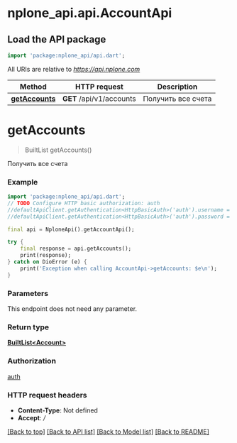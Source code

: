 # nplone_api.api.AccountApi

## Load the API package
```dart
import 'package:nplone_api/api.dart';
```

All URIs are relative to *https://api.nplone.com*

Method | HTTP request | Description
------------- | ------------- | -------------
[**getAccounts**](AccountApi.md#getaccounts) | **GET** /api/v1/accounts | Получить все счета


# **getAccounts**
> BuiltList<Account> getAccounts()

Получить все счета

### Example
```dart
import 'package:nplone_api/api.dart';
// TODO Configure HTTP basic authorization: auth
//defaultApiClient.getAuthentication<HttpBasicAuth>('auth').username = 'YOUR_USERNAME'
//defaultApiClient.getAuthentication<HttpBasicAuth>('auth').password = 'YOUR_PASSWORD';

final api = NploneApi().getAccountApi();

try {
    final response = api.getAccounts();
    print(response);
} catch on DioError (e) {
    print('Exception when calling AccountApi->getAccounts: $e\n');
}
```

### Parameters
This endpoint does not need any parameter.

### Return type

[**BuiltList&lt;Account&gt;**](Account.md)

### Authorization

[auth](../README.md#auth)

### HTTP request headers

 - **Content-Type**: Not defined
 - **Accept**: */*

[[Back to top]](#) [[Back to API list]](../README.md#documentation-for-api-endpoints) [[Back to Model list]](../README.md#documentation-for-models) [[Back to README]](../README.md)

